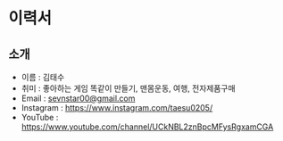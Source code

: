 # 이력서

## 소개
- 이름 : 김태수
- 취미 : 좋아하는 게임 똑같이 만들기, 맨몸운동, 여행, 전자제품구매
- Email : sevnstar00@gmail.com
- Instagram : https://www.instagram.com/taesu0205/
- YouTube : https://www.youtube.com/channel/UCkNBL2znBpcMFysRgxamCGA



